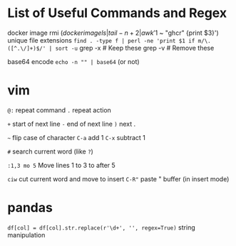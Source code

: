 # List of Useful Commands and Regex

docker image rmi $(docker image ls | tail -n+2 | awk '$1 ~ "ghcr" {print $3}')
unique file extensions `find . -type f | perl -ne 'print $1 if m/\.([^.\/]+)$/' | sort -u`
grep -x # Keep these
grep -v # Remove these

base64 encode `echo -n "" | base64` (or not)

# vim
`@:` repeat command
`.`  repeat action

`+`   start of next line
`-`   end of next line
`)`   next .

`~`   flip case of character 
`C-a` add 1
`C-x` subtract 1

`#` search current word (like `?`)

`:1,3 mo 5` Move lines 1 to 3 to after 5

`ciw` cut current word and move to insert
`C-R"` paste " buffer (in insert mode)

# pandas

`df[col] = df[col].str.replace(r'\d+', '', regex=True)`     string manipulation
